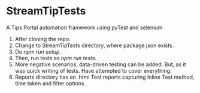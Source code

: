# StreamTipTests
A Tips Portal automation framework using pyTest and selenium
1. After cloning the repo.
2. Change to StreamTipTests directory, where package.json exists.
3. Do *npm run setup*.
4. Then, run tests as *npm run tests*.
5. More negative scenarios, data-driven testing can be added. 
   But, as it was quick writing of tests. Have attempted to cover everything.
6. Reports directory has an .html Test reports capturing Inline Test method, time taken and filter options.
